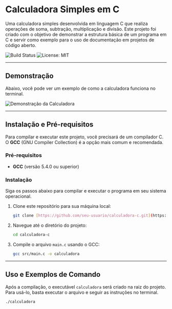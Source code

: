 # Calculadora Simples em C

Uma calculadora simples desenvolvida em linguagem C que realiza operações de soma, subtração, multiplicação e divisão. Este projeto foi criado com o objetivo de demonstrar a estrutura básica de um programa em C e servir como exemplo para o uso de documentação em projetos de código aberto.

![Build Status](https://img.shields.io/badge/status-ativo-green.svg)
![License: MIT](https://img.shields.io/badge/License-MIT-yellow.svg)

---

## Demonstração

Abaixo, você pode ver um exemplo de como a calculadora funciona no terminal.

![Demonstração da Calculadora](assets/demo.gif)

---

## Instalação e Pré-requisitos

Para compilar e executar este projeto, você precisará de um compilador C. O **GCC** (GNU Compiler Collection) é a opção mais comum e recomendada.

### Pré-requisitos

* **GCC** (versão 5.4.0 ou superior)

### Instalação

Siga os passos abaixo para compilar e executar o programa em seu sistema operacional.

1.  Clone este repositório para sua máquina local:
    ```bash
    git clone [https://github.com/seu-usuario/calculadora-c.git](https://github.com/seu-usuario/calculadora-c.git)
    ```

2.  Navegue até o diretório do projeto:
    ```bash
    cd calculadora-c
    ```

3.  Compile o arquivo `main.c` usando o GCC:
    ```bash
    gcc src/main.c -o calculadora
    ```

---

## Uso e Exemplos de Comando

Após a compilação, o executável `calculadora` será criado na raiz do projeto. Para usá-lo, basta executar o arquivo e seguir as instruções no terminal.

```bash
./calculadora
